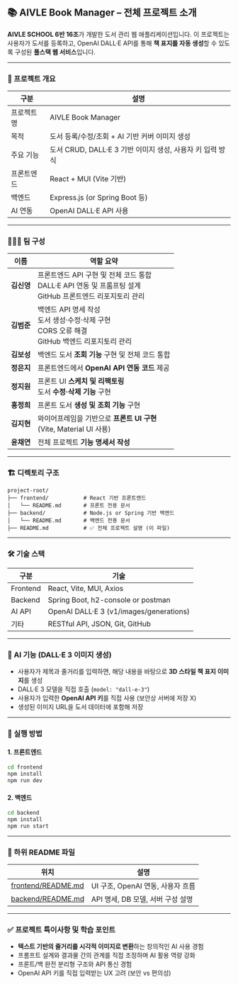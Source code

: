 
## 📚 AIVLE Book Manager – 전체 프로젝트 소개

**AIVLE SCHOOL 6반 16조**가 개발한 도서 관리 웹 애플리케이션입니다.
이 프로젝트는 사용자가 도서를 등록하고, OpenAI DALL·E API를 통해 **책 표지를 자동 생성**할 수 있도록 구성된 **풀스택 웹 서비스**입니다.

---

### 📌 프로젝트 개요

| 구분    | 설명                                       |
| ----- | ---------------------------------------- |
| 프로젝트명 | AIVLE Book Manager                       |
| 목적    | 도서 등록/수정/조회 + AI 기반 커버 이미지 생성            |
| 주요 기능 | 도서 CRUD, DALL·E 3 기반 이미지 생성, 사용자 키 입력 방식 |
| 프론트엔드 | React + MUI (Vite 기반)                    |
| 백엔드   | Express.js (or Spring Boot 등)            |
| AI 연동 | OpenAI DALL·E API 사용                     |

---

### 🧑‍🤝‍🧑 팀 구성
| 이름      | 역할 요약                                                                         |
| ------- | ----------------------------------------------------------------------------- |
| **김신영** | 프론트엔드 API 구현 및 전체 코드 통합<br/>DALL·E API 연동 및 프롬프팅 설계<br/>GitHub 프론트엔드 리포지토리 관리 |
| **김범준** | 백엔드 API 명세 작성<br/>도서 생성·수정·삭제 구현<br/>CORS 오류 해결<br/>GitHub 백엔드 리포지토리 관리       |
| **김보성** | 백엔드 도서 **조회 기능** 구현 및 전체 코드 통합                                                        |
| **정은지** | 프론트엔드에서 **OpenAI API 연동 코드** 제공                                               |
| **정지원** | 프론트 UI **스케치 및 리팩토링**<br/>도서 **수정·삭제 기능** 구현                                  |
| **홍정희** | 프론트 도서 **생성 및 조회 기능** 구현                                                      |
| **김지현** | 와이어프레임을 기반으로 **프론트 UI 구현**<br/>(Vite, Material UI 사용)                               |
| **윤채연** | 전체 프로젝트 **기능 명세서 작성**                                                         |



---

### 🏗️ 디렉토리 구조

```
project-root/
├── frontend/           # React 기반 프론트엔드
│   └── README.md       # 프론트 전용 문서
├── backend/            # Node.js or Spring 기반 백엔드
│   └── README.md       # 백엔드 전용 문서
├── README.md           # ✅ 전체 프로젝트 설명 (이 파일)
```

---

### 🛠️ 기술 스택

| 구분       | 기술                                      |
| -------- | --------------------------------------- |
| Frontend | React, Vite, MUI, Axios                 |
| Backend  | Spring Boot, h2-console or postman       |
| AI API   | OpenAI DALL·E 3 (v1/images/generations) |
| 기타       | RESTful API, JSON, Git, GitHub          |

---

### 🔐 AI 기능 (DALL·E 3 이미지 생성)

* 사용자가 제목과 줄거리를 입력하면, 해당 내용을 바탕으로 **3D 스타일 책 표지 이미지**를 생성
* DALL·E 3 모델을 직접 호출 (`model: "dall-e-3"`)
* 사용자가 입력한 **OpenAI API 키**를 직접 사용 (보안상 서버에 저장 X)
* 생성된 이미지 URL을 도서 데이터에 포함해 저장

---

### 🧪 실행 방법

#### 1. 프론트엔드

```bash
cd frontend
npm install
npm run dev
```

#### 2. 백엔드

```bash
cd backend
npm install
npm run start
```

---

### 📄 하위 README 파일

| 위치                                         | 설명                       |
| ------------------------------------------ | ------------------------ |
| [frontend/README.md](./frontend/README.md) | UI 구조, OpenAI 연동, 사용자 흐름 |
| [backend/README.md](./backend/README.md)   | API 명세, DB 모델, 서버 구성 설명  |

---

### ✅ 프로젝트 특이사항 및 학습 포인트

* **텍스트 기반의 줄거리를 시각적 이미지로 변환**하는 창의적인 AI 사용 경험
* 프롬프트 설계와 결과물 간의 관계를 직접 조정하며 AI 활용 역량 강화
* 프론트/백 완전 분리형 구조와 API 통신 경험
* OpenAI API 키를 직접 입력받는 UX 고려 (보안 vs 편의성)
